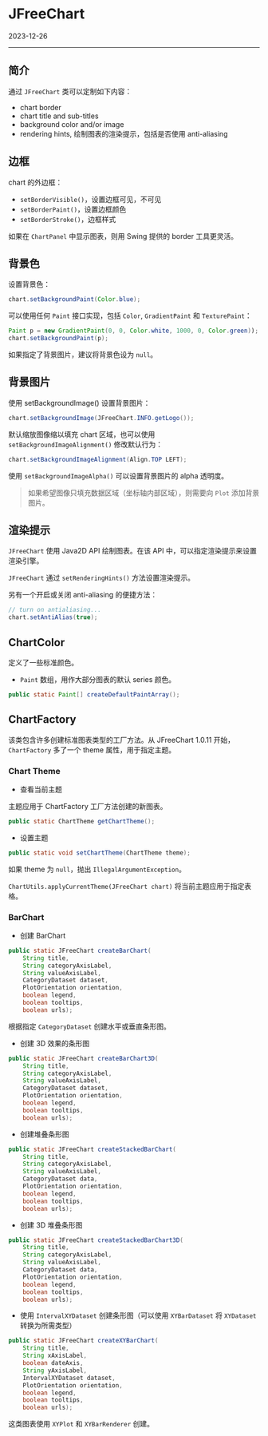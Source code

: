 # JFreeChart

2023-12-26
***

## 简介

通过 `JFreeChart` 类可以定制如下内容：

- chart border
- chart title and sub-titles
- background color and/or image
- rendering hints, 绘制图表的渲染提示，包括是否使用 anti-aliasing

## 边框

chart 的外边框：

- `setBorderVisible()`，设置边框可见，不可见
- `setBorderPaint()`，设置边框颜色
- `setBorderStroke()`，边框样式

如果在 `ChartPanel` 中显示图表，则用 Swing 提供的 border 工具更灵活。

## 背景色

设置背景色：

```java
chart.setBackgroundPaint(Color.blue);
```

可以使用任何 `Paint` 接口实现，包括 `Color`, `GradientPaint` 和 `TexturePaint`：

```java
Paint p = new GradientPaint(0, 0, Color.white, 1000, 0, Color.green));
chart.setBackgroundPaint(p);
```

如果指定了背景图片，建议将背景色设为 `null`。

## 背景图片

使用 setBackgroundImage() 设置背景图片：

```java
chart.setBackgroundImage(JFreeChart.INFO.getLogo());
```

默认缩放图像缩以填充 chart 区域，也可以使用` setBackgroundImageAlignment()` 修改默认行为：

```java
chart.setBackgroundImageAlignment(Align.TOP LEFT);
```

使用 `setBackgroundImageAlpha()` 可以设置背景图片的 alpha 透明度。

> 如果希望图像只填充数据区域（坐标轴内部区域），则需要向 `Plot` 添加背景图片。

## 渲染提示

`JFreeChart` 使用 Java2D API 绘制图表。在该 API 中，可以指定渲染提示来设置渲染引擎。

`JFreeChart` 通过 `setRenderingHints()` 方法设置渲染提示。

另有一个开启或关闭 anti-aliasing 的便捷方法：

```java
// turn on antialiasing...
chart.setAntiAlias(true);
```


## ChartColor

定义了一些标准颜色。

- `Paint` 数组，用作大部分图表的默认 series 颜色。

```java
public static Paint[] createDefaultPaintArray();
```

## ChartFactory

该类包含许多创建标准图表类型的工厂方法。从 JFreeChart 1.0.11 开始，`ChartFactory` 多了一个 theme 属性，用于指定主题。

### Chart Theme

- 查看当前主题

主题应用于 ChartFactory 工厂方法创建的新图表。

```java
public static ChartTheme getChartTheme();
```

- 设置主题

```java
public static void setChartTheme(ChartTheme theme);
```

如果 theme 为 `null`，抛出 `IllegalArgumentException`。

`ChartUtils.applyCurrentTheme(JFreeChart chart)` 将当前主题应用于指定表格。

### BarChart

- 创建 BarChart

```java
public static JFreeChart createBarChart(
    String title, 
    String categoryAxisLabel,
    String valueAxisLabel, 
    CategoryDataset dataset, 
    PlotOrientation orientation,
    boolean legend, 
    boolean tooltips, 
    boolean urls);
```

根据指定 `CategoryDataset` 创建水平或垂直条形图。

- 创建 3D 效果的条形图

```java
public static JFreeChart createBarChart3D(
    String title, 
    String categoryAxisLabel,
    String valueAxisLabel, 
    CategoryDataset dataset, 
    PlotOrientation orientation,
    boolean legend, 
    boolean tooltips, 
    boolean urls);
```

- 创建堆叠条形图

```java
public static JFreeChart createStackedBarChart(
    String title, 
    String categoryAxisLabel,
    String valueAxisLabel, 
    CategoryDataset data, 
    PlotOrientation orientation,
    boolean legend, 
    boolean tooltips, 
    boolean urls);
```

- 创建 3D 堆叠条形图

```java
public static JFreeChart createStackedBarChart3D(
    String title, 
    String categoryAxisLabel,
    String valueAxisLabel, 
    CategoryDataset data, 
    PlotOrientation orientation,
    boolean legend, 
    boolean tooltips, 
    boolean urls);
```

- 使用 `IntervalXYDataset` 创建条形图（可以使用 `XYBarDataset` 将 `XYDataset` 转换为所需类型）

```java
public static JFreeChart createXYBarChart(
    String title, 
    String xAxisLabel,
    boolean dateAxis, 
    String yAxisLabel, 
    IntervalXYDataset dataset, 
    PlotOrientation orientation,
    boolean legend, 
    boolean tooltips, 
    boolean urls);
```

这类图表使用 `XYPlot` 和 `XYBarRenderer` 创建。

